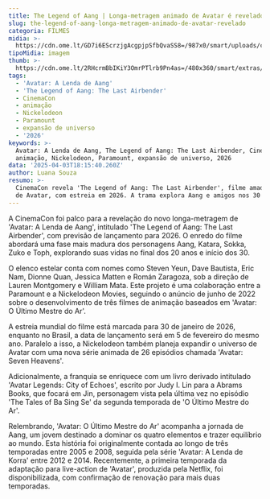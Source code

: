 ```yaml
---
title: The Legend of Aang | Longa-metragem animado de Avatar é revelado
slug: the-legend-of-aang-longa-metragem-animado-de-avatar-revelado
categoria: FILMES
midia: >-
  https://cdn.ome.lt/GD7i6EScrzjgAcgpjpSfbQvaSS8=/987x0/smart/uploads/conteudo/fotos/OMELETE_CAPA_-_2025-03-28T135848.627.png
tipoMidia: imagem
thumb: >-
  https://cdn.ome.lt/2RHcrmBbIKiY3OmrPTlrb9Pn4as=/480x360/smart/extras/conteudos/omelete_THUMB_-_2025-03-28T135837.750.png
tags:
  - 'Avatar: A Lenda de Aang'
  - 'The Legend of Aang: The Last Airbender'
  - CinemaCon
  - animação
  - Nickelodeon
  - Paramount
  - expansão de universo
  - '2026'
keywords: >-
  Avatar: A Lenda de Aang, The Legend of Aang: The Last Airbender, CinemaCon,
  animação, Nickelodeon, Paramount, expansão de universo, 2026
data: '2025-04-03T18:15:40.260Z'
author: Luana Souza
resumo: >-
  CinemaCon revela 'The Legend of Aang: The Last Airbender', filme amadurecido
  de Avatar, com estreia em 2026. A trama explora Aang e amigos nos 30 anos.
---
```


A CinemaCon foi palco para a revelação do novo longa-metragem de 'Avatar: A Lenda de Aang', intitulado 'The Legend of Aang: The Last Airbender', com previsão de lançamento para 2026. O enredo do filme abordará uma fase mais madura dos personagens Aang, Katara, Sokka, Zuko e Toph, explorando suas vidas no final dos 20 anos e início dos 30.

O elenco estelar conta com nomes como Steven Yeun, Dave Bautista, Eric Nam, Dionne Quan, Jessica Matten e Román Zaragoza, sob a direção de Lauren Montgomery e William Mata. Este projeto é uma colaboração entre a Paramount e a Nickelodeon Movies, seguindo o anúncio de junho de 2022 sobre o desenvolvimento de três filmes de animação baseados em 'Avatar: O Último Mestre do Ar'.

A estreia mundial do filme está marcada para 30 de janeiro de 2026, enquanto no Brasil, a data de lançamento será em 5 de fevereiro do mesmo ano. Paralelo a isso, a Nickelodeon também planeja expandir o universo de Avatar com uma nova série animada de 26 episódios chamada 'Avatar: Seven Heavens'.

Adicionalmente, a franquia se enriquece com um livro derivado intitulado 'Avatar Legends: City of Echoes', escrito por Judy I. Lin para a Abrams Books, que focará em Jin, personagem vista pela última vez no episódio 'The Tales of Ba Sing Se' da segunda temporada de 'O Último Mestre do Ar'.

Relembrando, 'Avatar: O Último Mestre do Ar' acompanha a jornada de Aang, um jovem destinado a dominar os quatro elementos e trazer equilíbrio ao mundo. Esta história foi originalmente contada ao longo de três temporadas entre 2005 e 2008, seguida pela série 'Avatar: A Lenda de Korra' entre 2012 e 2014. Recentemente, a primeira temporada da adaptação para live-action de 'Avatar', produzida pela Netflix, foi disponibilizada, com confirmação de renovação para mais duas temporadas.
